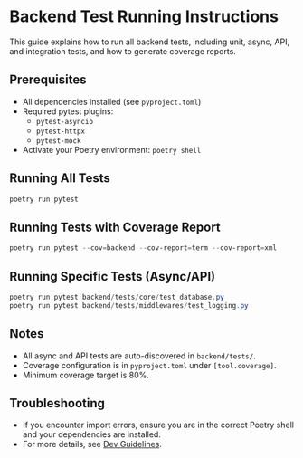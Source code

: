 # Backend Test Running Instructions

This guide explains how to run all backend tests, including unit, async, API, and integration tests, and how to generate coverage reports.

## Prerequisites
- All dependencies installed (see `pyproject.toml`)
- Required pytest plugins:
  - `pytest-asyncio`
  - `pytest-httpx`
  - `pytest-mock`
- Activate your Poetry environment: `poetry shell`

## Running All Tests
```powershell
poetry run pytest
```

## Running Tests with Coverage Report
```powershell
poetry run pytest --cov=backend --cov-report=term --cov-report=xml
```

## Running Specific Tests (Async/API)
```powershell
poetry run pytest backend/tests/core/test_database.py
poetry run pytest backend/tests/middlewares/test_logging.py
```

## Notes
- All async and API tests are auto-discovered in `backend/tests/`.
- Coverage configuration is in `pyproject.toml` under `[tool.coverage]`.
- Minimum coverage target is 80%.

## Troubleshooting
- If you encounter import errors, ensure you are in the correct Poetry shell and your dependencies are installed.
- For more details, see [Dev Guidelines](docs/dev-guidelines.md).
